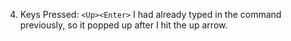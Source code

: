 4. Keys Pressed: `<Up><Enter>`
  I had already typed in the command previously, so it popped up after I hit the up arrow.
